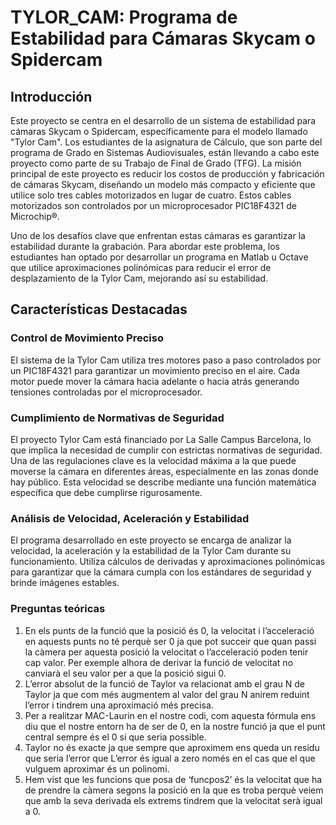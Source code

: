 # TYLOR_CAM: Programa de Estabilidad para Cámaras Skycam o Spidercam

## Introducción
Este proyecto se centra en el desarrollo de un sistema de estabilidad para cámaras Skycam o Spidercam, específicamente para el modelo llamado "Tylor Cam". Los estudiantes de la asignatura de Cálculo, que son parte del programa de Grado en Sistemas Audiovisuales, están llevando a cabo este proyecto como parte de su Trabajo de Final de Grado (TFG). La misión principal de este proyecto es reducir los costos de producción y fabricación de cámaras Skycam, diseñando un modelo más compacto y eficiente que utilice solo tres cables motorizados en lugar de cuatro. Estos cables motorizados son controlados por un microprocesador PIC18F4321 de Microchip®.

Uno de los desafíos clave que enfrentan estas cámaras es garantizar la estabilidad durante la grabación. Para abordar este problema, los estudiantes han optado por desarrollar un programa en Matlab u Octave que utilice aproximaciones polinómicas para reducir el error de desplazamiento de la Tylor Cam, mejorando así su estabilidad.
## Características Destacadas
### Control de Movimiento Preciso
El sistema de la Tylor Cam utiliza tres motores paso a paso controlados por un PIC18F4321 para garantizar un movimiento preciso en el aire. Cada motor puede mover la cámara hacia adelante o hacia atrás generando tensiones controladas por el microprocesador.
### Cumplimiento de Normativas de Seguridad
El proyecto Tylor Cam está financiado por La Salle Campus Barcelona, lo que implica la necesidad de cumplir con estrictas normativas de seguridad. Una de las regulaciones clave es la velocidad máxima a la que puede moverse la cámara en diferentes áreas, especialmente en las zonas donde hay público. Esta velocidad se describe mediante una función matemática específica que debe cumplirse rigurosamente.
### Análisis de Velocidad, Aceleración y Estabilidad
El programa desarrollado en este proyecto se encarga de analizar la velocidad, la aceleración y la estabilidad de la Tylor Cam durante su funcionamiento. Utiliza cálculos de derivadas y aproximaciones polinómicas para garantizar que la cámara cumpla con los estándares de seguridad y brinde imágenes estables.
### Preguntas teóricas
1. En els punts de la funció que la posició és 0, la velocitat i l’acceleració en aquests punts no té perquè ser 0 ja que pot succeir que quan passi la càmera per aquesta posició la velocitat o l’acceleració poden tenir cap valor.
Per exemple alhora de derivar la funció de velocitat no canviarà el seu valor per a que la posició sigui 0.
2. L’error absolut de la funció de Taylor va relacionat amb el grau N de Taylor ja que com més augmentem al valor del grau N anirem reduint l’error i tindrem una aproximació més precisa.
3. Per a realitzar MAC-Laurin en el nostre codi, com aquesta fórmula ens diu que el nostre entorn ha de ser de 0, en la nostre funció ja que el punt central sempre és el 0 si que seria possible.
4. Taylor no és exacte ja que sempre que aproximem ens queda un residu que seria l’error que L’error és igual a zero només en el cas que el que vulguem aproximar és un polinomi.
5. Hem vist que les funcions que posa de ‘funcpos2’ és la velocitat que ha de prendre la càmera segons la posició en la que es troba perquè veiem que amb la seva derivada els extrems tindrem que la velocitat serà igual a 0.

